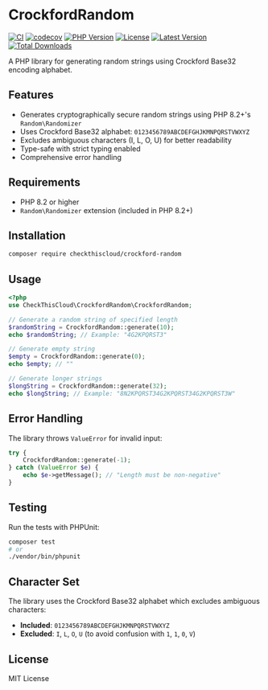 # CrockfordRandom

[![CI](https://github.com/CheckThisCloud/CrockfordRandom/actions/workflows/ci.yml/badge.svg)](https://github.com/CheckThisCloud/CrockfordRandom/actions/workflows/ci.yml)
[![codecov](https://codecov.io/gh/CheckThisCloud/CrockfordRandom/branch/main/graph/badge.svg)](https://codecov.io/gh/CheckThisCloud/CrockfordRandom)
[![PHP Version](https://img.shields.io/badge/php-%3E%3D8.3-blue.svg)](https://www.php.net/)
[![License](https://img.shields.io/badge/license-MIT-green.svg)](LICENSE)
[![Latest Version](https://img.shields.io/packagist/v/checkthiscloud/crockford-random.svg)](https://packagist.org/packages/checkthiscloud/crockford-random)
[![Total Downloads](https://img.shields.io/packagist/dt/checkthiscloud/crockford-random.svg)](https://packagist.org/packages/checkthiscloud/crockford-random)

A PHP library for generating random strings using Crockford Base32 encoding alphabet.

## Features

- Generates cryptographically secure random strings using PHP 8.2+'s `Random\Randomizer`
- Uses Crockford Base32 alphabet: `0123456789ABCDEFGHJKMNPQRSTVWXYZ`
- Excludes ambiguous characters (I, L, O, U) for better readability
- Type-safe with strict typing enabled
- Comprehensive error handling

## Requirements

- PHP 8.2 or higher
- `Random\Randomizer` extension (included in PHP 8.2+)

## Installation

```bash
composer require checkthiscloud/crockford-random
```

## Usage

```php
<?php
use CheckThisCloud\CrockfordRandom\CrockfordRandom;

// Generate a random string of specified length
$randomString = CrockfordRandom::generate(10);
echo $randomString; // Example: "4G2KPQRST3"

// Generate empty string
$empty = CrockfordRandom::generate(0);
echo $empty; // ""

// Generate longer strings
$longString = CrockfordRandom::generate(32);
echo $longString; // Example: "8N2KPQRST34G2KPQRST34G2KPQRST3W"
```

## Error Handling

The library throws `ValueError` for invalid input:

```php
try {
    CrockfordRandom::generate(-1);
} catch (ValueError $e) {
    echo $e->getMessage(); // "Length must be non-negative"
}
```

## Testing

Run the tests with PHPUnit:

```bash
composer test
# or
./vendor/bin/phpunit
```

## Character Set

The library uses the Crockford Base32 alphabet which excludes ambiguous characters:

- **Included**: `0123456789ABCDEFGHJKMNPQRSTVWXYZ`
- **Excluded**: `I`, `L`, `O`, `U` (to avoid confusion with `1`, `1`, `0`, `V`)

## License

MIT License